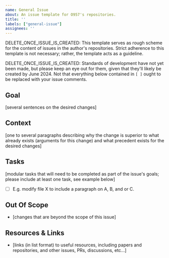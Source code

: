 ```yaml
---
name: General Issue
about: An issue template for O957's repositories.
title: ''
labels: ["general-issue"]
assignees: ''
---
```


DELETE_ONCE_ISSUE_IS_CREATED: This template serves as rough scheme for the content of issues in the author's repositories. Strict adherence to this template is not necessary; rather, the template acts as a guideline.

DELETE_ONCE_ISSUE_IS_CREATED: Standards of development have not yet been made, but please keep an eye out for them, given that they'll likely be created by June 2024. Not that everything below contained in `[ ]` ought to be replaced with your issue comments.

## Goal

[several sentences on the desired changes]

## Context

[one to several paragraphs describing why the change is superior to what already exists (arguments for this change) and what precedent exists for the desired changes]

## Tasks

[modular tasks that will need to be completed as part of the issue's goals; please include at least one task, see example below]

- [ ] E.g. modify file X to include a paragraph on A, B, and or C.

## Out Of Scope

- [changes that are beyond the scope of this issue]

## Resources & Links

- [links (in list format) to useful resources, including papers and repositories, and other issues, PRs, discussions, etc...]
